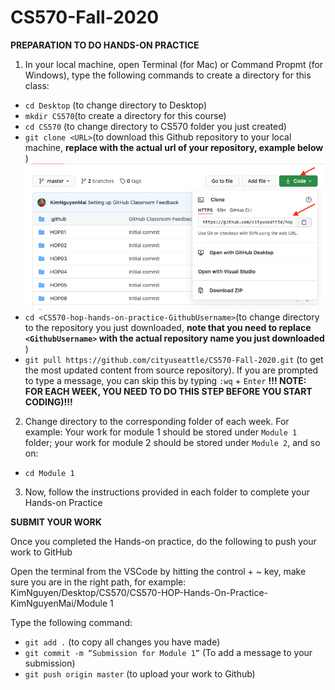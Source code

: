 # CS570-Fall-2020

<strong>PREPARATION TO DO HANDS-ON PRACTICE </strong>

1. In your local machine, open Terminal (for Mac) or Command Propmt (for Windows), type the following commands to create a directory for this class: <br/>
- ```cd Desktop``` (to change directory to Desktop)<br/>
- ```mkdir CS570```(to create a directory for this course)<br/>
- ```cd CS570``` (to change directory to CS570 folder you just created) <br/>
- ```git clone <URL>```(to download this Github repository to your local machine, <strong> replace <URL> with the actual url of your repository, example below </strong>)<br/>
![Github URL](github-url.png) <br/>
- ```cd <CS570-hop-hands-on-practice-GithubUsername>```(to change directory to the repository you just downloaded, <strong> note that you need to replace ```<GithubUsername>``` with the actual repository name you just downloaded </strong>) <br/>
- ```git pull https://github.com/cityuseattle/CS570-Fall-2020.git``` (to get the most updated content from source repository). If you are prompted to type a message, you can skip this by typing ```:wq``` + ```Enter```  <strong> !!! NOTE: FOR EACH WEEK, YOU NEED TO DO THIS STEP BEFORE YOU START CODING)!!! </strong>
2. Change directory to the corresponding folder of each week. For example: Your work for module 1 should be stored under ```Module 1``` folder; your work for module 2 should be stored under ```Module 2```, and so on:<br/>
- ```cd Module 1```<br/>

3. Now, follow the instructions provided in each folder to complete your Hands-on Practice<br/>

<strong>SUBMIT YOUR WORK </strong>

Once you completed the Hands-on practice, do the following to push your work to GitHub <br/>

Open the terminal from the VSCode by hitting the control + ~ key, make sure you are in the right path, for example:
KimNguyen/Desktop/CS570/CS570-HOP-Hands-On-Practice-KimNguyenMai/Module 1 <br/>

Type the following command: <br/>
- ```git add .``` (to copy all changes you have made)<br/>
- ```git commit -m “Submission for Module 1”``` (To add a message to your submission)<br/>
- ```git push origin master``` (to upload your work to Github) <br/>


